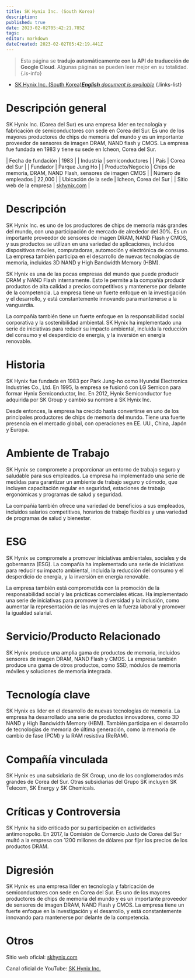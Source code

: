 ```yaml
---
title: SK Hynix Inc. (South Korea)
description: 
published: true
date: 2023-02-02T05:42:21.785Z
tags: 
editor: markdown
dateCreated: 2023-02-02T05:42:19.441Z
---
```


> Esta página se **tradujo automáticamente con la API de traducción de Google Cloud**.
Algunas páginas se pueden leer mejor en su totalidad.{.is-info}



- [SK Hynix Inc. (South Korea)***English** document is available*](/en/Knowledge-base/Dictionary/Company/sk-hynix-inc-south-korea)
{.links-list}


# Descripción general

SK Hynix Inc. (Corea del Sur) es una empresa líder en tecnología y fabricación de semiconductores con sede en Corea del Sur. Es uno de los mayores productores de chips de memoria del mundo y es un importante proveedor de sensores de imagen DRAM, NAND flash y CMOS. La empresa fue fundada en 1983 y tiene su sede en Icheon, Corea del Sur.

| Fecha de fundación | 1983 |
| Industria | semiconductores |
| País | Corea del Sur |
| Fundador | Parque Jung Ho |
| Producto/Negocio | Chips de memoria, DRAM, NAND Flash, sensores de imagen CMOS |
| Número de empleados | 22,000 |
| Ubicación de la sede | Icheon, Corea del Sur |
| Sitio web de la empresa | [skhynix.com](https://www.skhynix.com/) |

# Descripción

SK Hynix Inc. es uno de los productores de chips de memoria más grandes del mundo, con una participación de mercado de alrededor del 30%. Es un importante proveedor de sensores de imagen DRAM, NAND Flash y CMOS, y sus productos se utilizan en una variedad de aplicaciones, incluidos dispositivos móviles, computadoras, automoción y electrónica de consumo. La empresa también participa en el desarrollo de nuevas tecnologías de memoria, incluidas 3D NAND y High Bandwidth Memory (HBM).

SK Hynix es una de las pocas empresas del mundo que puede producir DRAM y NAND Flash internamente. Esto le permite a la compañía producir productos de alta calidad a precios competitivos y mantenerse por delante de la competencia. La empresa tiene un fuerte enfoque en la investigación y el desarrollo, y está constantemente innovando para mantenerse a la vanguardia.

La compañía también tiene un fuerte enfoque en la responsabilidad social corporativa y la sostenibilidad ambiental. SK Hynix ha implementado una serie de iniciativas para reducir su impacto ambiental, incluida la reducción del consumo y el desperdicio de energía, y la inversión en energía renovable.

# Historia

SK Hynix fue fundada en 1983 por Park Jung-ho como Hyundai Electronics Industries Co., Ltd. En 1995, la empresa se fusionó con LG Semicon para formar Hynix Semiconductor, Inc. En 2012, Hynix Semiconductor fue adquirida por SK Group y cambió su nombre a SK Hynix Inc.

Desde entonces, la empresa ha crecido hasta convertirse en uno de los principales productores de chips de memoria del mundo. Tiene una fuerte presencia en el mercado global, con operaciones en EE. UU., China, Japón y Europa.

# Ambiente de Trabajo

SK Hynix se compromete a proporcionar un entorno de trabajo seguro y saludable para sus empleados. La empresa ha implementado una serie de medidas para garantizar un ambiente de trabajo seguro y cómodo, que incluyen capacitación regular en seguridad, estaciones de trabajo ergonómicas y programas de salud y seguridad.

La compañía también ofrece una variedad de beneficios a sus empleados, incluidos salarios competitivos, horarios de trabajo flexibles y una variedad de programas de salud y bienestar.

# ESG

SK Hynix se compromete a promover iniciativas ambientales, sociales y de gobernanza (ESG). La compañía ha implementado una serie de iniciativas para reducir su impacto ambiental, incluida la reducción del consumo y el desperdicio de energía, y la inversión en energía renovable.

La empresa también está comprometida con la promoción de la responsabilidad social y las prácticas comerciales éticas. Ha implementado una serie de iniciativas para promover la diversidad y la inclusión, como aumentar la representación de las mujeres en la fuerza laboral y promover la igualdad salarial.

# Servicio/Producto Relacionado

SK Hynix produce una amplia gama de productos de memoria, incluidos sensores de imagen DRAM, NAND Flash y CMOS. La empresa también produce una gama de otros productos, como SSD, módulos de memoria móviles y soluciones de memoria integrada.

# Tecnología clave

SK Hynix es líder en el desarrollo de nuevas tecnologías de memoria. La empresa ha desarrollado una serie de productos innovadores, como 3D NAND y High Bandwidth Memory (HBM). También participa en el desarrollo de tecnologías de memoria de última generación, como la memoria de cambio de fase (PCM) y la RAM resistiva (ReRAM).

# Compañía vinculada

SK Hynix es una subsidiaria de SK Group, uno de los conglomerados más grandes de Corea del Sur. Otras subsidiarias del Grupo SK incluyen SK Telecom, SK Energy y SK Chemicals.

# Críticas y Controversia

SK Hynix ha sido criticado por su participación en actividades antimonopolio. En 2017, la Comisión de Comercio Justo de Corea del Sur multó a la empresa con 1200 millones de dólares por fijar los precios de los productos DRAM.

# Digresión

SK Hynix es una empresa líder en tecnología y fabricación de semiconductores con sede en Corea del Sur. Es uno de los mayores productores de chips de memoria del mundo y es un importante proveedor de sensores de imagen DRAM, NAND Flash y CMOS. La empresa tiene un fuerte enfoque en la investigación y el desarrollo, y está constantemente innovando para mantenerse por delante de la competencia.

# Otros

Sitio web oficial: [skhynix.com](https://www.skhynix.com/)

Canal oficial de YouTube: [SK Hynix Inc.](https://www.youtube.com/channel/UCUzY6b2E5q5q3xBXhX9zS2Q)